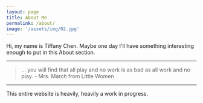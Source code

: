 ```yaml
---
layout: page
title: About Me
permalink: /about/
image: '/assets/img/02.jpg'
---
```


Hi, my name is Tiffany Chen. Maybe one day I'll have something interesting enough to put in this About section.


***

> ... you will find that all play and no work is as bad as all work and no play. - Mrs. March from Little Women



***

This entire website is heavily, heavily a work in progress.